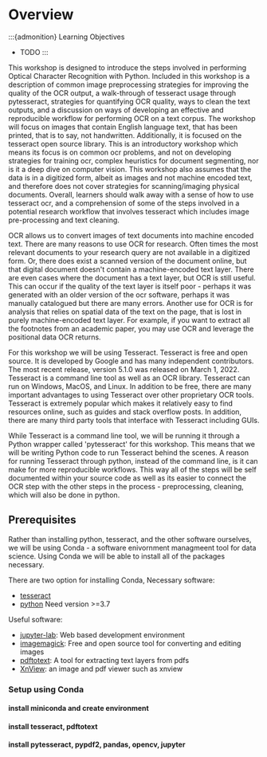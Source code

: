Overview
========

:::{admonition} Learning Objectives
- TODO
:::

This workshop is designed to introduce the steps involved in performing Optical
Character Recognition with Python. Included in this workshop is a description
of common image preprocessing strategies for improving the quality of the OCR
output, a walk-through of tesseract usage through pytesseract, strategies for
quantifying OCR quality, ways to clean the text outputs, and a discussion on
ways of developing an effective and reproducible workflow for performing OCR on
a text corpus. The workshop will focus on images that contain English language
text, that has been printed, that is to say, not handwritten. Additionally, it
is focused on the tesseract open source library. This is an introductory
workshop which means its focus is on common ocr problems, and not on developing
strategies for training ocr, complex heuristics for document segmenting, nor is
it a deep dive on computer vision. This workshop also assumes that the data is
in a digitized form, albeit as images and not machine encoded text, and
therefore does not cover strategies for scanning/imaging physical documents.
Overall, learners should walk away with a sense of how to use tesseract ocr,
and a comprehension of some of the steps involved in a potential research
workflow that involves tesseract which includes image pre-processing and text
cleaning.

OCR allows us to convert images of text documents into machine encoded text.
There are many reasons to use OCR for research. Often times the most relevant
documents to your research query are not available in a digitized form. Or,
there does exist a scanned version of the document online, but that digital
document doesn't contain a machine-encoded text layer. There are even cases
where the document has a text layer, but OCR is still useful. This can occur if
the quality of the text layer is itself poor - perhaps it was generated with an
older version of the ocr software, perhaps it was manually catalogued but there
are many errors. Another use for OCR is for analysis that relies on spatial
data of the text on the page, that is lost in purely machine-encoded text
layer. For example, if you want to extract all the footnotes from an academic
paper, you may use OCR and leverage the positional data OCR returns.

For this workshop we will be using Tesseract. Tesseract is free and open
source. It is developed by Google and has many independent contributors. The
most recent release, version 5.1.0 was released on March 1, 2022. Tesseract is
a command line tool as well as an OCR library. Tesseract can run on Windows,
MacOS, and Linux.  In addition to be free, there are many important advantages
to using Tesseract over other proprietary OCR tools. Tesseract is extremely
popular which makes it relatively easy to find resources online, such as guides
and stack overflow posts. In addition, there are many third party tools that
interface with Tesseract including GUIs.

While Tesseract is a command line tool, we will be running it through a Python
wrapper called 'pytesseract' for this workshop. This means that we will be
writing Python code to run Tesseract behind the scenes. A reason for running
Tesseract through python, instead of the command line, is it can make for more
reproducible workflows. This way all of the steps will be self documented
within your source code as well as its easier to connect the OCR step with the
other steps in the process - preprocessing, cleaning, which will also be done
in python.


## Prerequisites

Rather than installing python, tesseract, and the other software ourselves, we
will be using Conda - a software enivornment managmeent tool for data science.
Using Conda we will be able to install all of the packages necessary.

There are two option for installing Conda, 
Necessary software:
- [tesseract](https://github.com/tesseract-ocr/tesseract)
- [python](https://www.python.org/) Need version >=3.7

Useful software:
- [jupyter-lab](https://jupyterlab.readthedocs.io/en/stable/): Web based development environment
- [imagemagick](https://imagemagick.org/index.php): Free and open source tool for converting and editing images
- [pdftotext](https://www.xpdfreader.com/about.html): A tool for extracting text layers from pdfs
- [XnView](https://www.xnview.com/en/): an image and pdf viewer such as xnview

### Setup using Conda

#### install miniconda and create environment

#### install tesseract, pdftotext
#### install pytesseract, pypdf2, pandas, opencv, jupyter

